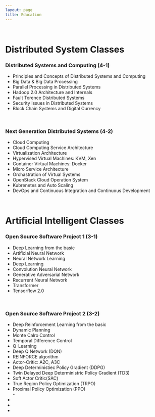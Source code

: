 ```yaml
---
layout: page
title: Education
---
```


<br/>

# Distributed System Classes

### Distributed Systems and Computing (4-1)
- Principles and Concepts of Distributed Systems and Computing
- Big Data & Big Data Processing
- Parallel Processing in Distributed Systems
- Hadoop 2.0 Architecture and Internals
- Fault Torence Distributed Systems
- Security Issues in Distributed Systems
- Block Chain Systems and Digital Currency
<br/>

### Next Generation Distributed Systems (4-2)
- Cloud Computing
- Cloud Computing Service Architecture
- Virtualization Architecture
- Hypervised Virtual Machines: KVM, Xen
- Container Virtual Machines: Docker
- Micro Service Architecture 
- Orchastration of Virtual Systems
- OpenStack Cloud Operation System
- Kubrenetes and Auto Scaling
- DevOps and Continuous Integration and Continuous Development
<br/>

# Artificial Intelligent Classes

### Open Source Software Project 1 (3-1)
- Deep Learning from the basic
- Artificial Neural Network
- Neural Network Learning
- Deep Learning
- Convolution Neural Network
- Generative Adversarial Network
- Recurrent Neural Network
- Transformer
- Tensorflow 2.0
<br/>

### Open Source Software Project 2 (3-2)
- Deep Reinforcement Learning from the basic
- Dynamic Planning
- Monte Calro Control
- Temporal Difference Control
- Q-Learning
- Deep Q Network (DQN)
- REINFORCE algorithm
- Actor-Critic: A2C, A3C
- Deep Deterministiec Policy Gradient (DDPG)
- Twin Delayed Deep Deterministric Policy Gradient (TD3)
- Soft Actor Critic(SAC)
- True Region Policy Optimization (TRPO)
- Proximal Policy Optimization (PPO)
<br/>- 
- 
- 
- 

